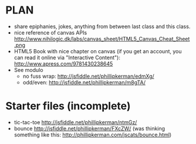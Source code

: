 PLAN
=======
* share epiphanies, jokes, anything from between last class and this class.
* nice reference of canvas APIs http://www.nihilogic.dk/labs/canvas_sheet/HTML5_Canvas_Cheat_Sheet.png
* HTML5 Book with nice chapter on canvas (if you get an account, you can read it online via "Interactive Content"): http://www.apress.com/9781430238645
* See modulo 
	* no fuss wrap: http://jsfiddle.net/phillipkerman/edmXg/
	* odd/even: http://jsfiddle.net/phillipkerman/m8gTA/

Starter files (incomplete)
=======
* tic-tac-toe http://jsfiddle.net/phillipkerman/ntmGz/
* bounce http://jsfiddle.net/phillipkerman/FXcZW/ (was thinking something like this: http://phillipkerman.com/jscats/bounce.html)